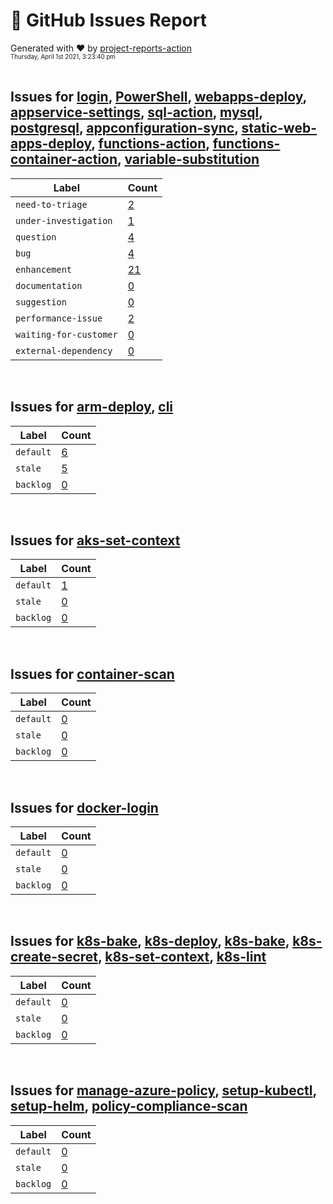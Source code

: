 # :crystal_ball: GitHub Issues Report  
  
Generated with :heart: by [project-reports-action](https://github.com/bryanmacfarlane/project-reports-action)  
<sub><sup>Thursday, April 1st 2021, 3:23:40 pm</sup></sub>  
  &nbsp;  
## Issues for [login](https://github.com/azure/login), [PowerShell](https://github.com/azure/PowerShell), [webapps-deploy](https://github.com/azure/webapps-deploy), [appservice-settings](https://github.com/azure/appservice-settings), [sql-action](https://github.com/azure/sql-action), [mysql](https://github.com/Azure/mysql), [postgresql](https://github.com/Azure/postgresql), [appconfiguration-sync](https://github.com/azure/appconfiguration-sync), [static-web-apps-deploy](https://github.com/azure/static-web-apps-deploy), [functions-action](https://github.com/azure/functions-action), [functions-container-action](https://github.com/azure/functions-container-action), [variable-substitution](https://github.com/Microsoft/variable-substitution)
| Label                  | Count                                               |
| ---------------------- | --------------------------------------------------- |
| `need-to-triage`       | [2](./issues-need-to-triage-1617270824.06.md)       |
| `under-investigation`  | [1](./issues-under-investigation-1617270824.06.md)  |
| `question`             | [4](./issues-question-1617270824.06.md)             |
| `bug`                  | [4](./issues-bug-1617270824.06.md)                  |
| `enhancement`          | [21](./issues-enhancement-1617270824.06.md)         |
| `documentation`        | [0](./issues-documentation-1617270824.06.md)        |
| `suggestion`           | [0](./issues-suggestion-1617270824.06.md)           |
| `performance-issue`    | [2](./issues-performance-issue-1617270824.06.md)    |
| `waiting-for-customer` | [0](./issues-waiting-for-customer-1617270824.06.md) |
| `external-dependency`  | [0](./issues-external-dependency-1617270824.06.md)  |
&nbsp;  
## Issues for [arm-deploy](https://github.com/Azure/arm-deploy), [cli](https://github.com/Azure/cli)
| Label     | Count                                   |
| --------- | --------------------------------------- |
| `default` | [6](./issues-default-1617270824.732.md) |
| `stale`   | [5](./issues-stale-1617270824.732.md)   |
| `backlog` | [0](./issues-backlog-1617270824.732.md) |
&nbsp;  
## Issues for [aks-set-context](https://github.com/Azure/aks-set-context)
| Label     | Count                                   |
| --------- | --------------------------------------- |
| `default` | [1](./issues-default-1617270824.992.md) |
| `stale`   | [0](./issues-stale-1617270824.992.md)   |
| `backlog` | [0](./issues-backlog-1617270824.992.md) |
&nbsp;  
## Issues for [container-scan](https://github.com/Azure/container-scan)
| Label     | Count                                   |
| --------- | --------------------------------------- |
| `default` | [0](./issues-default-1617270825.301.md) |
| `stale`   | [0](./issues-stale-1617270825.301.md)   |
| `backlog` | [0](./issues-backlog-1617270825.301.md) |
&nbsp;  
## Issues for [docker-login](https://github.com/Azure/docker-login)
| Label     | Count                                   |
| --------- | --------------------------------------- |
| `default` | [0](./issues-default-1617270825.542.md) |
| `stale`   | [0](./issues-stale-1617270825.542.md)   |
| `backlog` | [0](./issues-backlog-1617270825.542.md) |
&nbsp;  
## Issues for [k8s-bake](https://github.com/Azure/k8s-bake), [k8s-deploy](https://github.com/Azure/k8s-deploy), [k8s-bake](https://github.com/Azure/k8s-bake), [k8s-create-secret](https://github.com/Azure/k8s-create-secret), [k8s-set-context](https://github.com/Azure/k8s-set-context), [k8s-lint](https://github.com/Azure/k8s-lint)
| Label     | Count                                   |
| --------- | --------------------------------------- |
| `default` | [0](./issues-default-1617270826.715.md) |
| `stale`   | [0](./issues-stale-1617270826.715.md)   |
| `backlog` | [0](./issues-backlog-1617270826.715.md) |
&nbsp;  
## Issues for [manage-azure-policy](https://github.com/Azure/manage-azure-policy), [setup-kubectl](https://github.com/Azure/setup-kubectl), [setup-helm](https://github.com/Azure/setup-helm), [policy-compliance-scan](https://github.com/Azure/policy-compliance-scan)
| Label     | Count                                   |
| --------- | --------------------------------------- |
| `default` | [0](./issues-default-1617270828.101.md) |
| `stale`   | [0](./issues-stale-1617270828.101.md)   |
| `backlog` | [0](./issues-backlog-1617270828.101.md) |
